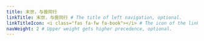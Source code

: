 ```yaml
---
title: 末世，与兽同行
linkTitle: 末世，与兽同行 # The title of left navigation, optional.
linkTitleIcon: <i class="fas fa-fw fa-book"></i> # The icon of the link title, optional.
navWeight: 2 # Upper weight gets higher precedence, optional.
---
```

